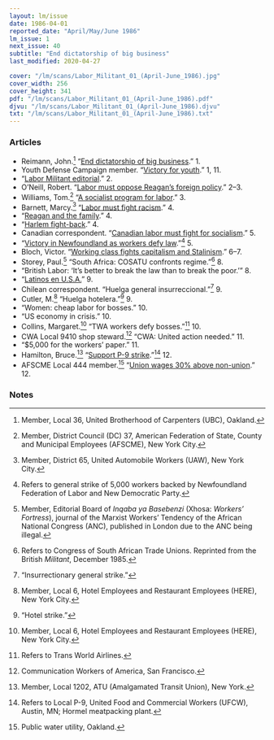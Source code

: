 ```yaml
---
layout: lm/issue
date: 1986-04-01
reported_date: "April/May/June 1986"
lm_issue: 1
next_issue: 40
subtitle: "End dictatorship of big business"
last_modified: 2020-04-27

cover: "/lm/scans/Labor_Militant_01_(April-June_1986).jpg"
cover_width: 256
cover_height: 341
pdf: "/lm/scans/Labor_Militant_01_(April-June_1986).pdf"
djvu: "/lm/scans/Labor_Militant_01_(April-June_1986).djvu"
txt: "/lm/scans/Labor_Militant_01_(April-June_1986).txt"
---
```


### Articles

* Reimann, John.[^14] “[End dictatorship of big business](end-dictatorship-of-big-business/).” 1.
* Youth Defense Campaign member. “[Victory for youth](victory-for-youth/).” 1, 11.
* “[Labor Militant editorial](labor-militant-editorial/).” 2.
* O’Neill, Robert. “[Labor must oppose Reagan’s foreign policy](labor-must-oppose-reagans-foreign-policy/).” 2–3.
* Williams, Tom.[^1] “[A socialist program for labor](a-socialist-program-for-labor/).” 3.
* Barnett, Marcy.[^2] “[Labor must fight racism](labor-must-fight-racism/).” 4.
* “[Reagan and the family](reagan-and-the-family/).” 4.
* “[Harlem fight-back](harlem-fight-back/).” 4.
* Canadian correspondent. “[Canadian labor must fight for socialism](canadian-labor-must-fight-for-socialism/).” 5.
* “[Victory in Newfoundland as workers defy law](victory-in-newfoundland-as-workers-defy-law/).”[^3] 5.
* Bloch, Victor. “[Working class fights capitalism and Stalinism](working-class-fights-capitalism-and-stalinism/).” 6–7.
* Storey, Paul.[^4] “South Africa: <abbr>COSATU</abbr> confronts regime.”[^5] 8.
* “British Labor: ‘It’s better to break the law than to break the poor.’” 8.
* “[Latinos en U.S.A.](latinos-en-usa/)” 9.
* Chilean correspondent. <span lang="es">“Huelga general insurreccional.”</span>[^6] 9.
* Cutler, M.[^7] <span lang="es">“Huelga hotelera.”</span>[^8] 9.
* “Women: cheap labor for bosses.” 10.
* “US economy in crisis.” 10.
* Collins, Margaret.[^7] “<abbr>TWA</abbr> workers defy bosses.”[^9] 10.
* <abbr>CWA</abbr> Local 9410 shop steward.[^10] “<abbr>CWA</abbr>: United action needed.” 11.
* “$5,000 for the workers’ paper.” 11.
* Hamilton, Bruce.[^11] “[Support P-9 strike](support-p9-strike/).”[^12] 12.
* <abbr>AFSCME</abbr> Local 444 member.[^13] “[Union wages 30% above non-union](union-wages-30-percent-above-non-union/).” 12.

### Notes

[^1]: Member, District Council (DC) 37, American Federation of State, County and Municipal Employees (<abbr>AFSCME</abbr>), New York City.
[^2]: Member, District 65, United Automobile Workers (<abbr>UAW</abbr>), New York City.
[^3]: Refers to general strike of 5,000 workers backed by Newfoundland Federation of Labor and New Democratic Party.
[^4]: Member, Editorial Board of <cite lang="xh">Inqaba ya Basebenzi</cite> (Xhosa: <cite>Workers’ Fortress</cite>), journal of the Marxist Workers’ Tendency of the African National Congress (<abbr>ANC</abbr>), published in London due to the <abbr>ANC</abbr> being illegal.
[^5]: Refers to Congress of South African Trade Unions. Reprinted from the British <cite>Militant</cite>, December 1985.
[^6]: “Insurrectionary general strike.”
[^7]: Member, Local 6, Hotel Employees and Restaurant Employees (<abbr>HERE</abbr>), New York City.
[^8]: “Hotel strike.”
[^9]: Refers to Trans World Airlines.
[^10]: Communication Workers of America, San Francisco.
[^11]: Member, Local 1202, <abbr>ATU</abbr> (Amalgamated Transit Union), New York.
[^12]: Refers to Local P-9, United Food and Commercial Workers (<abbr>UFCW</abbr>), Austin, MN; Hormel meatpacking plant.
[^13]: Public water utility, Oakland. 
[^14]: Member, Local 36, United Brotherhood of Carpenters (<abbr>UBC</abbr>), Oakland.